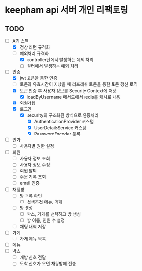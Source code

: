 # keepham api 서버 개인 리팩토링

## TODO
- [ ] API 스펙
  - [x] 정상 리턴 규격화
  - [ ] 예외처리 규격화
    - [x] controller단에서 발생하는 예외 처리
    - [ ] 필터에서 발생하는 예외 처리
- [ ] 인증
  - [x] jwt 토큰을 통한 인증
  - [ ] 토큰의 유효시간이 지났을 때 리프레쉬 토큰을 통한 토큰 갱신 로직
  - [x] 토큰 인증 후 사용자 정보를 Security Context에 저장
    - [x] loadByUsername 메서드에서 redis를 캐시로 사용
  - [x] 회원가입
  - [x] 로그인
    - [x] security의 구조화된 방식으로 인증처리
      - [x] AuthenticationProvider 커스텀
      - [x] UserDetailsService 커스텀
      - [x] PasswordEncoder 등록
- [ ] 인가
  - [ ] 사용자별 권한 설정

- [ ] 회원
  - [ ] 사용자 정보 조회
  - [ ] 사용자 정보 수정
  - [ ] 회원 탈퇴
  - [ ] 주문 기록 조회
  - [ ] email 인증
- [ ] 채팅방
  - [ ] 방 목록 확인
    - [ ] 검색조건 메뉴, 가게
  - [ ] 방 생성
    - [ ] 박스, 가게를 선택하고 방 생성
    - [ ] 방 이름, 인원 수 설정
  - [ ] 채팅 내역 저장
- [ ] 가게
  - [ ] 가게 메뉴 목록
- [ ] 메뉴
- [ ] 박스
  - [ ] 개방 신호 전달
  - [ ] 도착 신호가 오면 채팅방에 전송